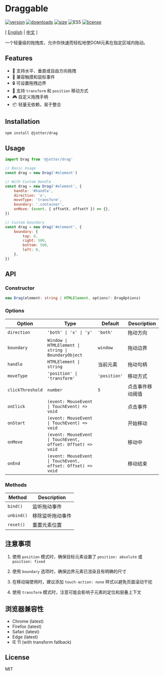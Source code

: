 # Draggable

[![version](https://img.shields.io/npm/v/@jotter/drag?style=flat-square)](https://www.npmjs.com/package/@jotter/drag)
[![downloads](https://img.shields.io/npm/dm/@jotter/drag?style=flat-square)](https://www.npmjs.com/package/@jotter/drag)
[![size](https://img.shields.io/bundlephobia/minzip/@jotter/drag?style=flat-square)](https://bundlephobia.com/package/@jotter/drag)
![ES5](https://img.shields.io/badge/Supports-ES5-brightgreen?style=flat-square)
[![license](https://img.shields.io/npm/l/@jotter/drag?style=flat-square)](https://github.com/Meqn/jotter/blob/main/libs/drag)

[ [English](README.md) | [中文](./README.zh_CN.md) ]

一个轻量级的拖拽库，允许你快速而轻松地使DOM元素在指定区域内拖动。

## Features

- 🎯 支持水平、垂直或自由方向拖拽
- 📱 兼容触摸和鼠标事件
- 🔒 可设置拖拽边界
- 🎨 支持 `transform` 和 `position` 移动方式
- 🎮 自定义拖拽手柄
- 📦 轻量无依赖，易于整合

## Installation

```bash
npm install @jotter/drag
```

## Usage

```js
import Drag from '@jotter/drag'

// Basic Usage
const drag = new Drag('#element')

// With Custom Handle
const drag = new Drag('#element', {
	handle: '#handle',
	direction: 'x',
	moveType: 'transform',
	boundary: '.container',
	onMove: (event, { offsetX, offsetY }) => {},
})

// Custom boundary
const drag = new drag('#element', {
	boundary: {
		top: 0,
		right: 500,
		bottom: 500,
		left: 0,
	},
})
```

## API

### Constructor

```typescript
new Drag(element: string | HTMLElement, options?: DragOptions)
```

### Options

| Option           | Type                                                        | Default      | Description      |
| ---------------- | ----------------------------------------------------------- | ------------ | ---------------- |
| `direction`      | `'both' \| 'x' \| 'y'`                                      | `'both'`     | 拖动方向         |
| `boundary`       | `Window \| HTMLElement \| string \| BoundaryObject`         | `window`     | 拖动边界         |
| `handle`         | `HTMLElement \| string`                                     | 当前元素     | 拖动句柄         |
| `moveType`       | `'position' \| 'transform'`                                 | `'position'` | 移动方式         |
| `clickThreshold` | `number`                                                    | `5`          | 点击事件移动阈值 |
| `onClick`        | `(event: MouseEvent \| TouchEvent) => void`                 |              | 点击事件         |
| `onStart`        | `(event: MouseEvent \| TouchEvent) => void`                 |              | 开始移动         |
| `onMove`         | `(event: MouseEvent \| TouchEvent, offset: Offset) => void` |              | 移动中           |
| `onEnd`          | `(event: MouseEvent \| TouchEvent, offset: Offset) => void` |              | 移动结束         |

### Methods

| Method     | Description      |
| ---------- | ---------------- |
| `bind()`   | 监听拖动事件     |
| `unbind()` | 移除监听拖动事件 |
| `reset()`  | 重置元素位置     |

## 注意事项

1. 使用 `position` 模式时，确保目标元素设置了 `position: absolute` 或 `position: fixed`

2. 使用 `boundary` 选项时，确保边界元素已渲染且有明确的尺寸

3. 在移动端使用时，建议添加 `touch-action: none` 样式以避免页面滚动干扰

4. 使用 `transform` 模式时，注意可能会影响子元素的定位和层叠上下文

## 浏览器兼容性

- Chrome (latest)
- Firefox (latest)
- Safari (latest)
- Edge (latest)
- IE 11 (with transform fallback)

## License

MIT

